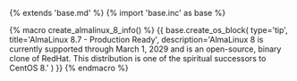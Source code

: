 {% extends 'base.md' %}
{% import 'base.inc' as base %}

{% macro create_almalinux_8_info() %}
{{ base.create_os_block(
    type='tip',
    title='AlmaLinux 8.7 - Production Ready',
    description='AlmaLinux 8 is currently supported through March 1, 2029 and is an open-source, binary clone of RedHat. This distribution is one of the spiritual successors to CentOS 8.'
) }}
{% endmacro %}